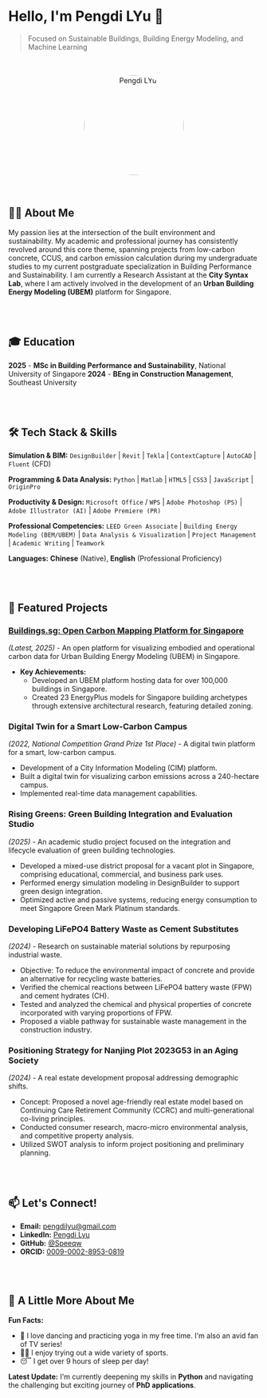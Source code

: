 # Hello, I'm Pengdi LYu 👋

> Focused on Sustainable Buildings, Building Energy Modeling, and Machine Learning

<br>
<br>

<div align="center">
  <img src="https://github.com/user-attachments/assets/faef4a12-da2a-4066-a3c3-cfa7339e03a2" alt="Pengdi LYu" style="width: 200px; height: 200px; object-fit: cover; border-radius: 50%;"/>
</div>

<br>
<br>

## 🧑‍🔬 About Me

My passion lies at the intersection of the built environment and sustainability. My academic and professional journey has consistently revolved around this core theme, spanning projects from low-carbon concrete, CCUS, and carbon emission calculation during my undergraduate studies to my current postgraduate specialization in Building Performance and Sustainability. I am currently a Research Assistant at the **City Syntax Lab**, where I am actively involved in the development of an **Urban Building Energy Modeling (UBEM)** platform for Singapore.


<br>
<br>


## 🎓 Education

**2025** - **MSc in Building Performance and Sustainability**, National University of Singapore
**2024** - **BEng in Construction Management**, Southeast University


<br>
<br>


## 🛠️ Tech Stack & Skills

**Simulation & BIM:**
`DesignBuilder` | `Revit` | `Tekla` | `ContextCapture` | `AutoCAD` | `Fluent` (CFD)

**Programming & Data Analysis:**
`Python` | `Matlab` | `HTML5` | `CSS3` | `JavaScript` | `OriginPro`

**Productivity & Design:**
`Microsoft Office` / `WPS` | `Adobe Photoshop (PS)` | `Adobe Illustrator (AI)` | `Adobe Premiere (PR)`

**Professional Competencies:**
`LEED Green Associate` | `Building Energy Modeling (BEM/UBEM)` | `Data Analysis & Visualization` | `Project Management` | `Academic Writing` | `Teamwork`

**Languages:**
**Chinese** (Native), **English** (Professional Proficiency)

<br>
<br>

## 📂 Featured Projects

### [Buildings.sg: Open Carbon Mapping Platform for Singapore](http://buildings.sg/)
*(Latest, 2025)* - An open platform for visualizing embodied and operational carbon data for Urban Building Energy Modeling (UBEM) in Singapore.
- **Key Achievements:**
  - Developed an UBEM platform hosting data for over 100,000 buildings in Singapore.
  - Created 23 EnergyPlus models for Singapore building archetypes through extensive architectural research, featuring detailed zoning.

### Digital Twin for a Smart Low-Carbon Campus
*(2022, National Competition Grand Prize 1st Place)* - A digital twin platform for a smart, low-carbon campus.
- Development of a City Information Modeling (CIM) platform.
- Built a digital twin for visualizing carbon emissions across a 240-hectare campus.
- Implemented real-time data management capabilities.

### Rising Greens: Green Building Integration and Evaluation Studio
*(2025)* - An academic studio project focused on the integration and lifecycle evaluation of green building technologies.
- Developed a mixed-use district proposal for a vacant plot in Singapore, comprising educational, commercial, and business park uses.
- Performed energy simulation modeling in DesignBuilder to support green design integration.
- Optimized active and passive systems, reducing energy consumption to meet Singapore Green Mark Platinum standards.

### Developing LiFePO4 Battery Waste as Cement Substitutes
*(2024)* - Research on sustainable material solutions by repurposing industrial waste.
- Objective: To reduce the environmental impact of concrete and provide an alternative for recycling waste batteries.
- Verified the chemical reactions between LiFePO4 battery waste (FPW) and cement hydrates (CH).
- Tested and analyzed the chemical and physical properties of concrete incorporated with varying proportions of FPW.
- Proposed a viable pathway for sustainable waste management in the construction industry.

### Positioning Strategy for Nanjing Plot 2023G53 in an Aging Society
*(2024)* - A real estate development proposal addressing demographic shifts.
- Concept: Proposed a novel age-friendly real estate model based on Continuing Care Retirement Community (CCRC) and multi-generational co-living principles.
- Conducted consumer research, macro-micro environmental analysis, and competitive property analysis.
- Utilized SWOT analysis to inform project positioning and preliminary planning.

<br>
<br>

## 📫 Let's Connect!

- **Email:** [pengdilyu@gmail.com](mailto:pengdilyu@gmail.com)
- **LinkedIn:** [Pengdi Lyu](https://www.linkedin.com/in/pengdi-lyu/)
- **GitHub:** [@Speeqw](https://github.com/Speeqw)
- **ORCID:** [0009-0002-8953-0819](https://orcid.org/0009-0002-8953-0819)

<br>
<br>

## 💫 A Little More About Me

**Fun Facts:**
- 💃 I love dancing and practicing yoga in my free time. I'm also an avid fan of TV series!
- 🏃‍♂️ I enjoy trying out a wide variety of sports.
- 😴 I get over 9 hours of sleep per day!

**Latest Update:**
I'm currently deepening my skills in **Python** and navigating the challenging but exciting journey of **PhD applications**.

<br>
<br>






